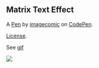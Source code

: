 Matrix Text Effect
------------------


A [Pen](https://codepen.io/imagecomic/pen/kPwYXB) by [imagecomic](https://codepen.io/imagecomic) on [CodePen](https://codepen.io).

[License](https://codepen.io/license/pen/kPwYXB).

See [gif](https://github.com/yxmauw/yxmauw/blob/main/logos/matrix_code_rain/matrix_code_rain.html)

![](https://github.com/yxmauw/yxmauw/blob/main/matrix_code_rain/myname_code_rain.gif)

